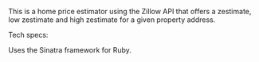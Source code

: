 This is a home price estimator using the Zillow API that offers a zestimate, low zestimate and high zestimate for a given property address. 

Tech specs:

Uses the Sinatra framework for Ruby. 
